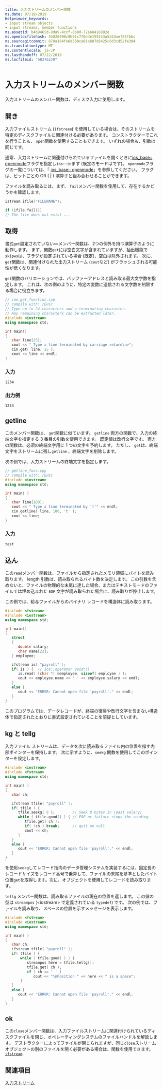 ```yaml
---
title: 入力ストリームのメンバー関数
ms.date: 07/19/2019
helpviewer_keywords:
- input stream objects
- input streams, member functions
ms.assetid: b4b9465d-0da9-4ccf-859d-72a68418982e
ms.openlocfilehash: 3b028090c9b91c7f0dde195243a5d2daef55fbbc
ms.sourcegitcommit: 878a164fe6d550ca81ab87d8425c8d3cd52fe384
ms.translationtype: MT
ms.contentlocale: ja-JP
ms.lasthandoff: 07/22/2019
ms.locfileid: "68376239"
---
```

# <a name="input-stream-member-functions"></a>入力ストリームのメンバー関数

入力ストリームのメンバー関数は、ディスク入力に使用します。

## <a name="vclrftheopenfunctionforinputstreamsanchor11"></a>開き

入力ファイルストリーム (`ifstream`) を使用している場合は、そのストリームを特定のディスクファイルに関連付ける必要があります。 コンストラクターでこれを行うことも、 `open`関数を使用することもできます。 いずれの場合も、引数は同じです。

通常、入力ストリームに関連付けられているファイルを開くときに[ios_base:: openmode](../standard-library/ios-base-class.md#openmode)フラグを指定し`ios::in`ます (既定のモードはです)。 `openmode`フラグの一覧については、「 [ios_base:: openmode](../standard-library/ios-base-class.md#openmode)」を参照してください。 フラグは、ビットごとの OR ( &#124; ) 演算子と組み合わせることができます。

ファイルを読み取るには、まず、 `fail`メンバー関数を使用して、存在するかどうかを確認します。

```cpp
istream ifile("FILENAME");

if (ifile.fail())
// The file does not exist ...
```

## <a name="vclrfthegetfunctionanchor12"></a>取得

書式`get`設定されていない`>>`メンバー関数は、2つの例外を持つ演算子のように動作します。 まず、関数`get`には空白文字が含まれていますが、抽出機能で`skipws`は、フラグが設定されている場合 (既定)、空白は除外されます。 次に、 `get`関数は、関連付けられた出力ストリーム (`cout`など) がフラッシュされる可能性が低くなります。

`get`関数のバリエーションでは、バッファーアドレスと読み取る最大文字数を指定します。 これは、次の例のように、特定の変数に送信される文字数を制限する場合に役立ちます。

```cpp
// ioo_get_function.cpp
// compile with: /EHsc
// Type up to 24 characters and a terminating character.
// Any remaining characters can be extracted later.
#include <iostream>
using namespace std;

int main()
{
   char line[25];
   cout << " Type a line terminated by carriage return\n>";
   cin.get( line, 25 );
   cout << line << endl;
}
```

### <a name="input"></a>入力

```Input
1234
```

### <a name="sample-output"></a>出力例

```Output
1234
```

## <a name="vclrfthegetlinefunctionanchor13"></a>getline

このメンバー関数は、 `get`関数に似ています。 `getline` 両方の関数で、入力の終端文字を指定する 3 番目の引数を使用できます。 既定値は改行文字です。 両方の関数は、必須の終端文字用に 1 つの文字を予約します。 ただし、 `get`は、終端文字をストリームに残し`getline` 、終端文字を削除します。

次の例では、入力ストリームの終端文字を指定します。

```cpp
// getline_func.cpp
// compile with: /EHsc
#include <iostream>
using namespace std;

int main( )
{
   char line[100];
   cout << " Type a line terminated by 't'" << endl;
   cin.getline( line, 100, 't' );
   cout << line;
}
```

### <a name="input"></a>入力

```Input
test
```

## <a name="vclrfthereadfunctionanchor14"></a>込ん

この`read`メンバー関数は、ファイルから指定されたメモリ領域にバイトを読み取ります。 length 引数は、読み取られるバイト数を決定します。 この引数を含めないと、ファイルの物理的な末尾に達した場合、またはテキストモードのファイルでは埋め込まれた `EOF` 文字が読み取られた場合に、読み取りが停止します。

この例では、給与ファイルからのバイナリ レコードを構造体に読み取ります。

```cpp
#include <fstream>
#include <iostream>
using namespace std;

int main()
{
   struct
   {
      double salary;
      char name[23];
   } employee;

   ifstream is( "payroll" );
   if( is ) {  // ios::operator void*()
      is.read( (char *) &employee, sizeof( employee ) );
      cout << employee.name << ' ' << employee.salary << endl;
   }
   else {
      cout << "ERROR: Cannot open file 'payroll'." << endl;
   }
}
```

このプログラムでは、データレコードが、終端の復帰や改行文字を含まない構造体で指定されたとおりに書式設定されていることを前提としています。

## <a name="vclrftheseekgandtellgfunctionsanchor7"></a>kg と tellg

入力ファイル ストリームは、データを次に読み取るファイル内の位置を指す内部ポインターを保持します。 次に示すように、`seekg` 関数を使用してこのポインターを設定します。

```cpp
#include <iostream>
#include <fstream>
using namespace std;

int main( )
{
   char ch;

   ifstream tfile( "payroll" );
   if( tfile ) {
      tfile.seekg( 8 );        // Seek 8 bytes in (past salary)
      while ( tfile.good() ) { // EOF or failure stops the reading
         tfile.get( ch );
         if( !ch ) break;      // quit on null
         cout << ch;
      }
   }
   else {
      cout << "ERROR: Cannot open file 'payroll'." << endl;
   }
}
```

を使用`seekg`してレコード指向のデータ管理システムを実装するには、固定長のレコードサイズをレコード番号で乗算して、ファイルの末尾を基準としたバイト位置`get`を取得します。次に、オブジェクトを使用してレコードを読み取ります。

`tellg` メンバー関数は、読み取るファイルの現在の位置を返します。 この値の型は `streampos` (\<iostream> で定義されている `typedef`) です。 次の例では、ファイルを読み取り、スペースの位置を示すメッセージを表示します。

```cpp
#include <fstream>
#include <iostream>
using namespace std;

int main( )
{
   char ch;
   ifstream tfile( "payroll" );
   if( tfile ) {
       while ( tfile.good( ) ) {
          streampos here = tfile.tellg();
          tfile.get( ch );
          if ( ch == ' ' )
             cout << "\nPosition " << here << " is a space";
       }
   }
   else {
      cout << "ERROR: Cannot open file 'payroll'." << endl;
   }
}
```

## <a name="vclrftheclosefunctionforinputstreamsanchor15"></a>ok

この`close`メンバー関数は、入力ファイルストリームに関連付けられているディスクファイルを閉じ、オペレーティングシステムのファイルハンドルを解放します。 デストラクターによってファイルが閉じられますが、同じ`close`ストリームオブジェクトの別のファイルを開く必要がある場合は、関数を使用できます。 [`ifstream`](../standard-library/basic-ifstream-class.md)

## <a name="see-also"></a>関連項目

[入力ストリーム](../standard-library/input-streams.md)<br/>

